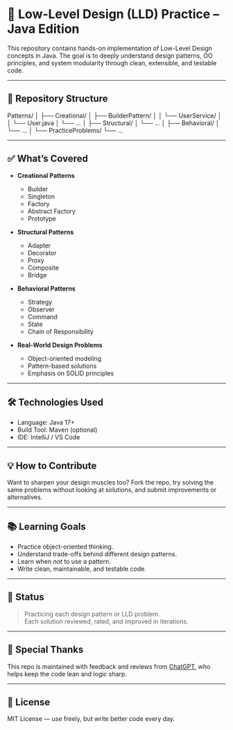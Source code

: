 # 🧠 Low-Level Design (LLD) Practice – Java Edition

This repository contains hands-on implementation of Low-Level Design concepts in Java. The goal is to deeply understand design patterns, OO principles, and system modularity through clean, extensible, and testable code.

---

## 📌 Repository Structure

Patterns/
│
├── Creational/
│ ├── BuilderPattern/
│ │ └── UserService/
│ │ └── User.java
│ └── ...
│
├── Structural/
│ └── ...
│
├── Behavioral/
│ └── ...
│
└── PracticeProblems/
└── ...

---

## ✅ What’s Covered

- **Creational Patterns**
  - Builder
  - Singleton
  - Factory
  - Abstract Factory
  - Prototype

- **Structural Patterns**
  - Adapter
  - Decorator
  - Proxy
  - Composite
  - Bridge

- **Behavioral Patterns**
  - Strategy
  - Observer
  - Command
  - State
  - Chain of Responsibility

- **Real-World Design Problems**
  - Object-oriented modeling
  - Pattern-based solutions
  - Emphasis on SOLID principles

---

## 🛠 Technologies Used

- Language: Java 17+
- Build Tool: Maven (optional)
- IDE: IntelliJ / VS Code

---

## 💡 How to Contribute

Want to sharpen your design muscles too? Fork the repo, try solving the same problems without looking at solutions, and submit improvements or alternatives.

---

## 📚 Learning Goals

- Practice object-oriented thinking.
- Understand trade-offs behind different design patterns.
- Learn when *not* to use a pattern.
- Write clean, maintainable, and testable code.

---

## 📅 Status

> Practicing each design pattern or LLD problem.  
> Each solution reviewed, rated, and improved in iterations.

---

## 🙌 Special Thanks

This repo is maintained with feedback and reviews from [ChatGPT](https://chat.openai.com), who helps keep the code lean and logic sharp.

---

## 🧩 License

MIT License — use freely, but write better code every day.
